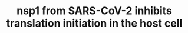 ---
annotations:
- type: Disease Ontology
  value: severe acute respiratory syndrome
- type: Disease Ontology
  value: COVID-19
- type: Disease Ontology
  value: viral infectious disease
- type: Pathway Ontology
  value: translation initiation pathway
authors:
- NhungP
- Mkutmon
- Egonw
- Fehrhart
- Eweitz
description: The pathway depicted how nsp1 from SARS-CoV 2 may inhibit translation
  in the host cell (Yuan S et al 2020, PubMed 33188728). nsp1 protein competes with
  the EIF3J subunit of the EIF3s complex for binding to the 40S ribosomal subunit.
  The resulted 43S pre-initiation complex can no longer load the mRNA from the host
  cell for starting translation.
last-edited: 2021-10-25
organisms:
- Homo sapiens
redirect_from:
- /index.php/Pathway:WP5027
- /instance/WP5027
schema-jsonld:
- '@context': https://schema.org/
  '@id': https://wikipathways.github.io/pathways/WP5027.html
  '@type': Dataset
  creator:
    '@type': Organization
    name: WikiPathways
  description: The pathway depicted how nsp1 from SARS-CoV 2 may inhibit translation
    in the host cell (Yuan S et al 2020, PubMed 33188728). nsp1 protein competes with
    the EIF3J subunit of the EIF3s complex for binding to the 40S ribosomal subunit.
    The resulted 43S pre-initiation complex can no longer load the mRNA from the host
    cell for starting translation.
  keywords:
  - ''
  - EIF5
  - EIF3J
  - EIF2S1
  - Ternary complex
  - EIF3F
  - ribosomal subunit
  - EIF1A
  - EIF3I
  - EIF3H
  - met-tRNAi
  - Eukaryotic translation initiation
  - '40S cytosolic small '
  - nsp1
  - EIF3C
  - EIF2S2
  - factor 3 complex
  - EIF3D
  - '43S Pre-initiation '
  - EIF3G
  - EIF2S3
  - EIF3E
  - EIF1
  - Complex
  - EIF3A
  - EIF3B
  license: CC0
  name: nsp1 from SARS-CoV-2 inhibits translation initiation in the host cell
seo: CreativeWork
title: nsp1 from SARS-CoV-2 inhibits translation initiation in the host cell
wpid: WP5027
---